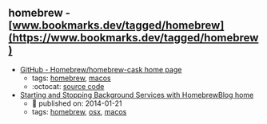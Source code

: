 homebrew - [www.bookmarks.dev/tagged/homebrew](https://www.bookmarks.dev/tagged/homebrew)
---
* [GitHub - Homebrew/homebrew-cask home page](https://github.com/Homebrew/homebrew-cask)
    * tags: [homebrew](../tagged/homebrew.md), [macos](../tagged/macos.md)
    * :octocat: [source code](https://github.com/Homebrew/homebrew-cask)
* [Starting and Stopping Background Services with HomebrewBlog home](https://robots.thoughtbot.com/starting-and-stopping-background-services-with-homebrew)
    * :calendar: published on: 2014-01-21
    * tags: [homebrew](../tagged/homebrew.md), [osx](../tagged/osx.md), [macos](../tagged/macos.md)
